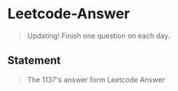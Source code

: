 # Leetcode-Answer
>Updating!  Finish one question on each day.
>
## Statement
>The 1137's answer form Leetcode Answer